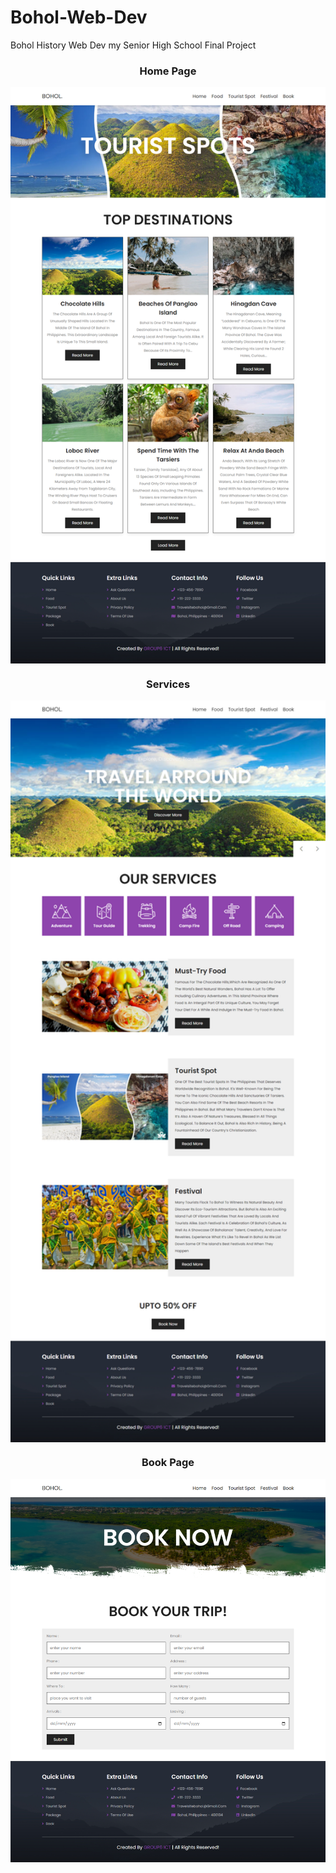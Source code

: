 # Bohol-Web-Dev
Bohol History Web Dev my Senior High School Final Project

<h3 align="center"> Home Page</h3>

<img align = "center" alt="Coding" width="1000" src="https://github.com/megelclarkchangcoco/Bohol-Web-Dev/blob/main/Grade%2012%20Web%20Dev%20Final%20Project/assets/assets/img1.png">

<h3 align="center"> Services</h3>

<img align = "center" alt="Coding" width="1000" src="https://github.com/megelclarkchangcoco/Bohol-Web-Dev/blob/main/Grade%2012%20Web%20Dev%20Final%20Project/assets/assets/img2.png">

<h3 align="center"> Book Page</h3>

<img align = "center" alt="Coding" width="1000" src="https://github.com/megelclarkchangcoco/Bohol-Web-Dev/blob/main/Grade%2012%20Web%20Dev%20Final%20Project/assets/assets/img3.png">

